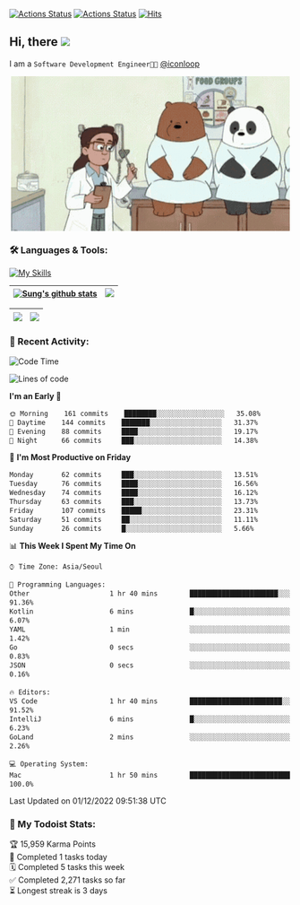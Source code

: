 
[![Actions Status](https://github.com/ddok2/ddok2/workflows/Todoist%20Readme/badge.svg)](https://github.com/ddok2/ddok2/actions)
[![Actions Status](https://github.com/ddok2/ddok2/workflows/wakatime-stats/badge.svg)](https://github.com/ddok2/ddok2/actions)
[![Hits](https://hits.seeyoufarm.com/api/count/incr/badge.svg?url=https%3A%2F%2Fgithub.com%2Fddok2&count_bg=%23FF9595&title_bg=%23555555&icon=github.svg&icon_color=%23FFFFFF&title=hits&edge_flat=false)](https://hits.seeyoufarm.com)

<!-- ![visitors](https://visitor-badge.laobi.icu/badge?page_id=ddok2.ddok2) -->
## Hi, there <img src="https://raw.githubusercontent.com/MartinHeinz/MartinHeinz/master/wave.gif" width="3%">

I am a `Software Development Engineer🧑‍💻` [@iconloop](https://github.com/iconloop)


<p align="center">
    <img align="center" alt="GIF" src="img/debugging.gif" />
</p>


### 🛠 Languages & Tools:

[![My Skills](https://skillicons.dev/icons?i=go,js,ts,py,express,react,svelte,jquery,pug,mongodb,mysql,redis,aws,docker,kubernetes)](https://skillicons.dev)


| <a href="https://github-readme-stats.vercel.app/api?username=ddok2&show_icons=true&include_all_commits=true&count_private=true&theme=buefy&hide_border=true"><img align="center" src="https://github-readme-stats.vercel.app/api?username=ddok2&show_icons=true&include_all_commits=true&count_private=true&theme=buefy&hide_border=true" alt="Sung's github stats" /></a> | <a href="https://github.com/ddok2"><img src="http://github-readme-streak-stats.herokuapp.com?user=ddok2&hide_border=true" /></a> |
| ------------- |------------- |


| <a href="https://github.com/ddok2"><img align="center" src="https://github-readme-stats.vercel.app/api/top-langs/?username=ddok2&theme=buefy&hide=html,css&hide_border=true" /></a> | <a href="https://github.com/ddok2"><img align="center" src="https://activity-graph.herokuapp.com/graph?username=ddok2&theme=github&hide_border=true" height="250" /></a> |
| ------------- |--------------------------------------------------------------------------------------------------------------------------------------------------------------------------|


<!-- <details open>
    <summary>📈 My GitHub Stats</summary>
    <p align="center">
        <a href="https://github.com/ddok2">
            <img align="center" src="https://github-readme-stats.vercel.app/api?username=ddok2&show_icons=true&include_all_commits=true&count_private=true&theme=buefy&hide_border=true" alt="Sung's github stats" />
        </a>
    </p>
</details>
<details>
    <summary>💬 Top Languages</summary>
    <p align="center"> 
        <a href="https://github.com/ddok2">
            <img align="center" src="https://github-readme-stats.vercel.app/api/top-langs/?username=ddok2&layout=compact&theme=buefy&hide=html,css&hide_border=true" />
        </a>
    </p>
</details> -->


### 🌈 Recent Activity:
<!--START_SECTION:waka-->
![Code Time](http://img.shields.io/badge/Code%20Time-1%2C874%20hrs%204%20mins-blue)

![Lines of code](https://img.shields.io/badge/From%20Hello%20World%20I%27ve%20Written-4%20Million%20lines%20of%20code-blue)

**I'm an Early 🐤** 

```text
🌞 Morning    161 commits    ████████░░░░░░░░░░░░░░░░░   35.08% 
🌆 Daytime    144 commits    ███████░░░░░░░░░░░░░░░░░░   31.37% 
🌃 Evening    88 commits     ████░░░░░░░░░░░░░░░░░░░░░   19.17% 
🌙 Night      66 commits     ███░░░░░░░░░░░░░░░░░░░░░░   14.38%

```
📅 **I'm Most Productive on Friday** 

```text
Monday       62 commits     ███░░░░░░░░░░░░░░░░░░░░░░   13.51% 
Tuesday      76 commits     ████░░░░░░░░░░░░░░░░░░░░░   16.56% 
Wednesday    74 commits     ████░░░░░░░░░░░░░░░░░░░░░   16.12% 
Thursday     63 commits     ███░░░░░░░░░░░░░░░░░░░░░░   13.73% 
Friday       107 commits    █████░░░░░░░░░░░░░░░░░░░░   23.31% 
Saturday     51 commits     ██░░░░░░░░░░░░░░░░░░░░░░░   11.11% 
Sunday       26 commits     █░░░░░░░░░░░░░░░░░░░░░░░░   5.66%

```


📊 **This Week I Spent My Time On** 

```text
⌚︎ Time Zone: Asia/Seoul

💬 Programming Languages: 
Other                    1 hr 40 mins        ██████████████████████░░░   91.36% 
Kotlin                   6 mins              █░░░░░░░░░░░░░░░░░░░░░░░░   6.07% 
YAML                     1 min               ░░░░░░░░░░░░░░░░░░░░░░░░░   1.42% 
Go                       0 secs              ░░░░░░░░░░░░░░░░░░░░░░░░░   0.83% 
JSON                     0 secs              ░░░░░░░░░░░░░░░░░░░░░░░░░   0.16%

🔥 Editors: 
VS Code                  1 hr 40 mins        ███████████████████████░░   91.52% 
IntelliJ                 6 mins              █░░░░░░░░░░░░░░░░░░░░░░░░   6.23% 
GoLand                   2 mins              ░░░░░░░░░░░░░░░░░░░░░░░░░   2.26%

💻 Operating System: 
Mac                      1 hr 50 mins        █████████████████████████   100.0%

```


 Last Updated on 01/12/2022 09:51:38 UTC
<!--END_SECTION:waka-->

### 🚧 My Todoist Stats:
<!-- TODO-IST:START -->
🏆  15,959 Karma Points           
🌸  Completed 1 tasks today           
🗓  Completed 5 tasks this week           
✅  Completed 2,271 tasks so far           
⏳  Longest streak is 3 days
<!-- TODO-IST:END -->

